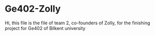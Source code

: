 # Ge402-Zolly
Hi, this file is the file of team 2, co-founders of Zolly, for the finishing project for Ge402 of Bilkent university
